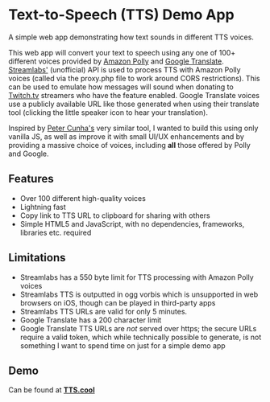 # Text-to-Speech (TTS) Demo App
A simple web app demonstrating how text sounds in different TTS voices.

This web app will convert your text to speech using any one of 100+ different voices provided by [Amazon Polly](https://aws.amazon.com/polly/) and [Google Translate](https://translate.google.com/).
[Streamlabs'](https://streamlabs.com/) (unofficial) API is used to process TTS with Amazon Polly voices (called via the proxy.php file to work around CORS restrictions). This can be used to emulate how messages will sound when donating to [Twitch.tv](https://twitch.tv) streamers who have the feature enabled.
Google Translate voices use a publicly available URL like those generated when using their translate tool (clicking the little speaker icon to hear your translation).

Inspired by [Peter Cunha's](https://github.com/petercunha/tts) very similar tool, I wanted to build this using only vanilla JS, as well as improve it with small UI/UX enhancements and by providing a massive choice of voices, including **all** those offered by Polly and Google.

## Features
- Over 100 different high-quality voices
- Lightning fast
- Copy link to TTS URL to clipboard for sharing with others
- Simple HTML5 and JavaScript, with no dependencies, frameworks, libraries etc. required

## Limitations
- Streamlabs has a 550 byte limit for TTS processing with Amazon Polly voices
- Streamlabs TTS is outputted in ogg vorbis which is unsupported in web browsers on iOS, though can be played in third-party apps
- Streamlabs TTS URLs are valid for only 5 minutes.
- Google Translate has a 200 character limit
- Google Translate TTS URLs are _not_ served over https; the secure URLs require a valid token, which while technically possible to generate, is not something I want to spend time on just for a simple demo app

## Demo
Can be found at [**TTS.cool**](https://tts.cool)